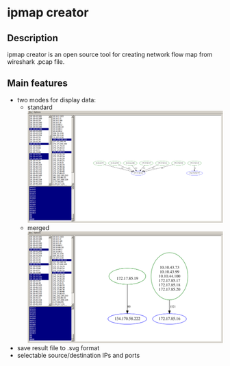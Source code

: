# ipmap creator

## Description
ipmap creator is an open source tool for creating network flow map from wireshark .pcap file.

## Main features
* two modes for display data:
  * standard 
![Standart example](/screen2.png)
  * merged
![Merged example](/screen1.png)
* save result file to .svg format
* selectable source/destination IPs and ports
